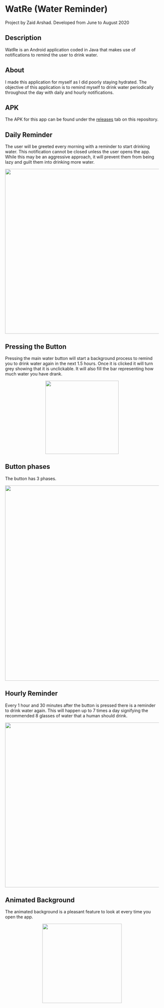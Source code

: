 # WatRe (Water Reminder)
Project by Zaid Arshad. Developed from June to August 2020 

## Description
WatRe is an Android application coded in Java that makes use of notifications to remind the user to drink water.

## About
I made this application for myself as I did poorly staying hydrated. The objective of this application is to remind myself to drink water periodically throughout the day with daily and hourly notifications.

## APK
The APK for this app can be found under the <a href="https://github.com/ZaidArshad/WatRe/releases/tag/v1.0.0">releases</a> tab on this repository.

## Daily Reminder
The user will be greeted every morning with a reminder to start drinking water. This notification cannot be closed unless the user opens the app. While this may be an aggressive approach, it will prevent them from being lazy and guilt them into drinking more water.
<div align="center">
  <img src="https://user-images.githubusercontent.com/52565263/144075313-7e71d7c7-eb6e-4b89-97ab-e19fe4f694eb.png" width="540"/>
</div>

## Pressing the Button
Pressing the main water button will start a background process to remind you to drink water again in the next 1.5 hours. Once it is clicked it will turn grey showing that it is unclickable. It will also fill the bar representing how much water you have drank.
<div align="center">
  <img src="https://user-images.githubusercontent.com/52565263/144077565-0c034af5-b99a-43d2-839c-382a3d8aaac1.gif" width="240"/>
</div>

## Button phases
The button has 3 phases.
<div align="center">
  <img src="https://user-images.githubusercontent.com/52565263/144064606-92c6d0c1-5ecc-40b5-aec7-06ace5b39fdb.png" width="640"/>
</div>

## Hourly Reminder
Every 1 hour and 30 minutes after the button is pressed there is a reminder to drink water again. This will happen up to 7 times a day signifying the recommended 8 glasses of water that a human should drink.
<div align="center">
  <img src="https://user-images.githubusercontent.com/52565263/144075336-62d3d172-9e98-490d-a77f-c8cf4ef3b36e.png" width="540"/>
</div>

## Animated Background
The animated background is a pleasant feature to look at every time you open the app.
<div align="center">
  <img src="https://user-images.githubusercontent.com/52565263/144073778-dd2c2d17-d974-41b8-8a3e-df70fda41811.gif" width="260"/>
</div>

